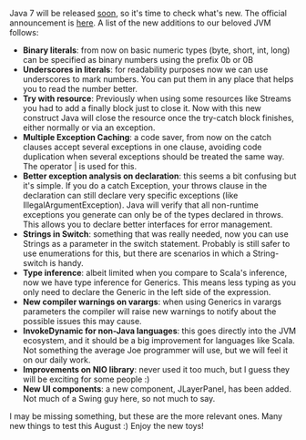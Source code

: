 Java 7 will be released [soon](http://www.datamation.com/applications/java-7-release-nears.html), so it's time to check what's new. The official announcement is [here](http://docs.oracle.com/javase/7/docs/technotes/guides/language/enhancements.html). A list of the new additions to our beloved JVM follows: 

+ **Binary literals**: from now on basic numeric types (byte, short, int, long) can be specified as binary numbers using the prefix 0b or 0B
+ **Underscores in literals**: for readability purposes now we can use underscores to mark numbers. You can put them in any place that helps you to read the number better.
+ **Try with resource**: Previously when using some resources like Streams you had to add a finally block just to close it. Now with this new construct Java will close the resource once the try-catch block finishes, either normally or via an exception.
+ **Multiple Exception Caching**: a code saver, from now on the catch clauses accept several exceptions in one clause, avoiding code duplication when several exceptions should be treated the same way. The operator | is used for this.
+ **Better exception analysis on declaration**: this seems a bit confusing but it's simple. If you do a catch Exception, your throws clause in the declaration can still declare very specific exceptions (like IllegalArgumentException). Java will verify that all non-runtime exceptions you generate can only be of the types declared in throws. This allows you to declare better interfaces for error management.
+ **Strings in Switch**: something that was really needed, now you can use Strings as a parameter in the switch statement. Probably is still safer to use enumerations for this, but there are scenarios in which a String-switch is handy.
+ **Type inference**: albeit limited when you compare to Scala's inference, now we have type inference for Generics. This means less typing as you only need to declare the Generic in the left side of the expression.
+ **New compiler warnings on varargs**: when using Generics in varargs parameters the compiler will raise new warnings to notify about the possible issues this may cause.
+ **InvokeDynamic for non-Java languages**: this goes directly into the JVM ecosystem, and it should be a big improvement for languages like Scala. Not something the average Joe programmer will use, but we will feel it on our daily work.
+ **Improvements on NIO library**: never used it too much, but I guess they will be exciting for some people :)
+ **New UI components**: a new component, JLayerPanel, has been added. Not much of a Swing guy here, so not much to say.

I may be missing something, but these are the more relevant ones. Many new things to test this August :) Enjoy the new toys!


